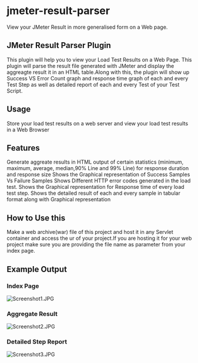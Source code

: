 # jmeter-result-parser
View your JMeter Result in more generalised form on a Web page.

## JMeter Result Parser Plugin

This plugin will help you to view your Load Test Results on a Web Page. This plugin will parse the result file generated with JMeter
and display the aggreagte result it in an HTML table.Along with this, the plugin will show up Success VS Error Count graph and response time graph of each and every Test Step as well as detailed report of each and every Test of your Test Script.

## Usage

Store your load test results on a web server and view your load test results in a Web Browser

## Features

Generate aggreate results in HTML output of certain statistics (minimum, maximum, average, median,90% Line and 99% Line) for response duration and response size
Shows the Graphical representation of Success Samples Vs Failure Samples
Shows Different HTTP error codes generated in the load test.
Shows the Graphical representation for Response time of every load test step.
Shows the detailed result of each and every sample in tabular format along with Graphical representation 

## How to Use this

Make a web archive(war) file of this project and host it in any Servlet container and access the ur of your project.If you are hosting it for your web project make sure you are providing the file name as parameter from your index page.

## Example Output

### Index Page
![Screenshot1.JPG](https://github.com/MayankSainiTk20/jmeter-result-parser/blob/master/Screenshot1.JPG)


### Aggregate Result
![Screenshot2.JPG](https://github.com/MayankSainiTk20/jmeter-result-parser/blob/master/Screenshot2.JPG)


### Detailed Step Report
![Screenshot3.JPG](https://github.com/MayankSainiTk20/jmeter-result-parser/blob/master/Screenshot3.JPG)

